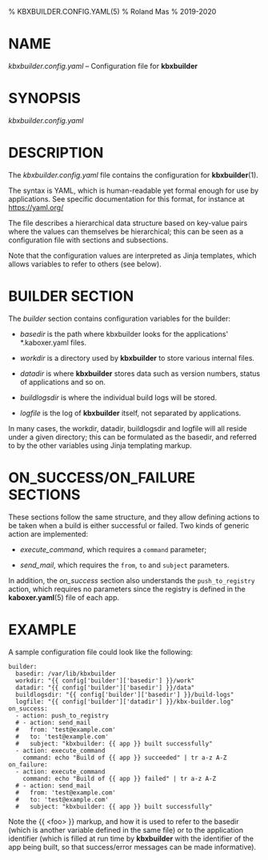 % KBXBUILDER.CONFIG.YAML(5)
% Roland Mas
% 2019-2020

# NAME

*kbxbuilder.config.yaml* – Configuration file for **kbxbuilder**

# SYNOPSIS

*kbxbuilder.config.yaml*

# DESCRIPTION

The *kbxbuilder.config.yaml* file contains the
configuration for **kbxbuilder**(1).

The syntax is YAML, which is human-readable yet formal enough for use
by applications. See specific documentation for this format, for
instance at https://yaml.org/

The file describes a hierarchical data structure based on key-value
pairs where the values can themselves be hierarchical; this can be
seen as a configuration file with sections and subsections.

Note that the configuration values are interpreted as Jinja templates,
which allows variables to refer to others (see below).

# BUILDER SECTION

The *builder* section contains configuration variables for the builder:

* *basedir* is the path where kbxbuilder looks for the applications' \*.kaboxer.yaml files.

* *workdir* is a directory used by **kbxbuilder** to store various internal files.

* *datadir* is where **kbxbuilder** stores data such as version
   numbers, status of applications and so on.

* *buildlogsdir* is where the individual build logs will be stored.

* *logfile* is the log of **kbxbuilder** itself, not separated by applications.

In many cases, the workdir, datadir, buildlogsdir and logfile will all
reside under a given directory; this can be formulated as the basedir,
and referred to by the other variables using Jinja templating markup.

# ON_SUCCESS/ON_FAILURE SECTIONS

These sections follow the same structure, and they allow defining
actions to be taken when a build is either successful or failed.  Two
kinds of generic action are implemented:

* *execute_command*, which requires a ``command`` parameter;

* *send_mail*, which requires the ``from``, ``to`` and ``subject`` parameters.

In addition, the *on_success* section also understands the
``push_to_registry`` action, which requires no parameters since the
registry is defined in the **kaboxer.yaml**(5) file of each app.

# EXAMPLE

A sample configuration file could look like the following:

```
builder:
  basedir: /var/lib/kbxbuilder
  workdir: "{{ config['builder']['basedir'] }}/work"
  datadir: "{{ config['builder']['basedir'] }}/data"
  buildlogsdir: "{{ config['builder']['basedir'] }}/build-logs"
  logfile: "{{ config['builder']['datadir'] }}/kbx-builder.log"
on_success:
  - action: push_to_registry
  # - action: send_mail
  #   from: 'test@example.com'
  #   to: 'test@example.com'
  #   subject: "kbxbuilder: {{ app }} built successfully"
  - action: execute_command
    command: echo "Build of {{ app }} succeeded" | tr a-z A-Z
on_failure:
  - action: execute_command
    command: echo "Build of {{ app }} failed" | tr a-z A-Z
  # - action: send_mail
  #   from: 'test@example.com'
  #   to: 'test@example.com'
  #   subject: "kbxbuilder: {{ app }} built successfully"
```

Note the {{ \<foo> }} markup, and how it is used to refer to the basedir
(which is another variable defined in the same file) or to the
application identifier (which is filled at run time by **kbxbuilder**
with the identifier of the app being built, so that success/error
messages can be made informative).
